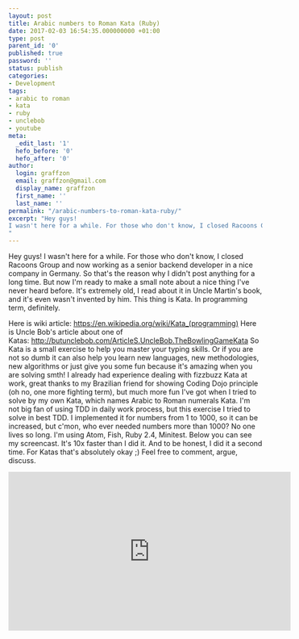 ```yaml
---
layout: post
title: Arabic numbers to Roman Kata (Ruby)
date: 2017-02-03 16:54:35.000000000 +01:00
type: post
parent_id: '0'
published: true
password: ''
status: publish
categories:
- Development
tags:
- arabic to roman
- kata
- ruby
- unclebob
- youtube
meta:
  _edit_last: '1'
  hefo_before: '0'
  hefo_after: '0'
author:
  login: graffzon
  email: graffzon@gmail.com
  display_name: graffzon
  first_name: ''
  last_name: ''
permalink: "/arabic-numbers-to-roman-kata-ruby/"
excerpt: "Hey guys!
I wasn't here for a while. For those who don't know, I closed Racoons Group and now working as a senior backend developer in a nice company in Germany.
"
---
```


Hey guys!
I wasn't here for a while. For those who don't know, I closed Racoons Group and now working as a senior backend developer in a nice company in Germany.
So that's the reason why I didn't post anything for a long time. But now I'm ready to make a small note about a nice thing I've never heard before. It's extremely old, I read about it in Uncle Martin's book, and it's even wasn't invented by him. This thing is Kata. In programming term, definitely.
<!--more-->
Here is wiki article: <a href="https://en.wikipedia.org/wiki/Kata_(programming)">https://en.wikipedia.org/wiki/Kata_(programming)</a>
Here is Uncle Bob's article about one of Katas: <a href="http://butunclebob.com/ArticleS.UncleBob.TheBowlingGameKata">http://butunclebob.com/ArticleS.UncleBob.TheBowlingGameKata</a>
So Kata is a small exercise to help you master your typing skills. Or if you are not so dumb it can also help you learn new languages, new methodologies, new algorithms or just give you some fun because it's amazing when you are solving smth! I already had experience dealing with fizzbuzz Kata at work, great thanks to my Brazilian friend for showing Coding Dojo principle (oh no, one more fighting term), but much more fun I've got when I tried to solve by my own Kata, which names Arabic to Roman numerals Kata.
I'm not big fan of using TDD in daily work process, but this exercise I tried to solve in best TDD. I implemented it for numbers from 1 to 1000, so it can be increased, but c'mon, who ever needed numbers more than 1000? No one lives so long.
I'm using Atom, Fish, Ruby 2.4, Minitest. Below you can see my screencast. It's 10x faster than I did it. And to be honest, I did it a second time. For Katas that's absolutely okay ;)
Feel free to comment, argue, discuss.
 
<iframe src="https://www.youtube.com/embed/nyJpeIhTDw4?rel=0" width="560" height="315" frameborder="0" allowfullscreen="allowfullscreen"></iframe>		
